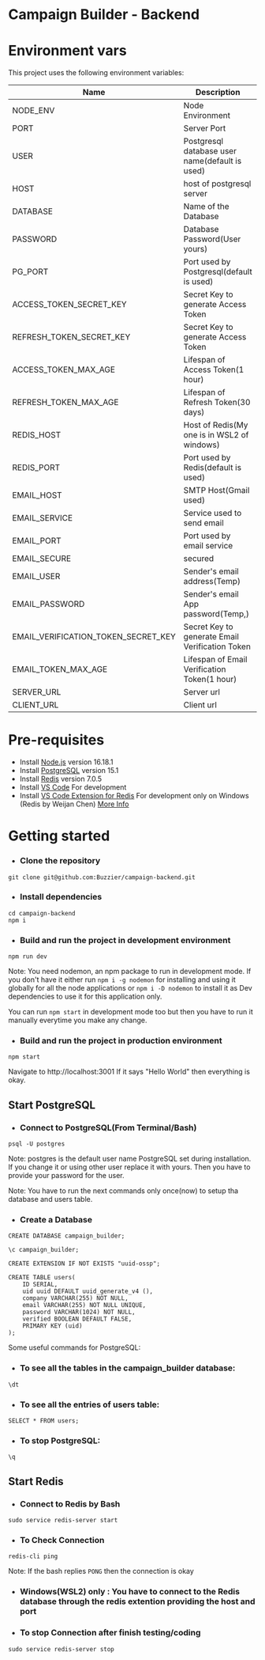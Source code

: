 # Campaign Builder - Backend


# Environment vars
This project uses the following environment variables:

| Name                                | Description                                        | Default Value                                  |
| ----------------------------------- | -------------------------------------------------- | -----------------------------------------------|
| NODE_ENV                            | Node Environment                                   | development                                    |
| PORT                                | Server Port                                        | 3001                                           |
| USER                                | Postgresql database user name(default is used)     | postgres                                       |
| HOST                                | host of postgresql server                          | localhost                                      |
| DATABASE                            | Name of the Database                               | campaign_builder                               |
| PASSWORD                            | Database Password(User yours)                      | pg1234                                         |
| PG_PORT                             | Port used by Postgresql(default is used)           | 5432                                           |
| ACCESS_TOKEN_SECRET_KEY             | Secret Key to generate Access Token                | 22d2c9d44f0354c24fdb8b0e7286112a96aa8ae0d7dbd86c644e5a2a08c832655c1b8a35e7a4dd7271d0eff3a8b87f7acac14fc1750f81858814266de8e99f10      |
| REFRESH_TOKEN_SECRET_KEY            | Secret Key to generate Access Token                | 717d31efdda19fb3494eac54986bb6268029d58a905627173f8cb5e83392f666ec7d607847f53d0842fb66b14598fc080f9dff0cb1dcff6174c260deb0909d14      |
| ACCESS_TOKEN_MAX_AGE                | Lifespan of Access Token(1 hour)                   | 3600                                           |
| REFRESH_TOKEN_MAX_AGE               | Lifespan of Refresh Token(30 days)                 | 2592000                                        |
| REDIS_HOST                          | Host of Redis(My one is in WSL2 of windows)        | 127.0.0.1                                      |
| REDIS_PORT                          | Port used by Redis(default is used)                | 6379                                           |
| EMAIL_HOST                          | SMTP Host(Gmail used)                              | smtp.gmail.com                                 |
| EMAIL_SERVICE                       | Service used to send email                         | gmail                                          |
| EMAIL_PORT                          | Port used by email service                         | 587                                            |
| EMAIL_SECURE                        | secured                                            | true                                           |
| EMAIL_USER                          | Sender's email address(Temp)                       | testing.email.2029@gmail.com                   |
| EMAIL_PASSWORD                      | Sender's email  App password(Temp,)                | arjrsqrrvldtzhll                               |
| EMAIL_VERIFICATION_TOKEN_SECRET_KEY | Secret Key to generate Email Verification Token    | d912b6fe8387f52a24bc654695abf0431bcfaacdbf116efc7e6954f04775c4d70d38cce19c7aa484e05861347b798c0e005451a8aa0cd68d795f565247387d60            |
| EMAIL_TOKEN_MAX_AGE                 | Lifespan of Email Verification Token(1 hour)       | 3600                                           |
| SERVER_URL                          | Server url                                         | http://localhost:3001                          |
| CLIENT_URL                          | Client url                                         | http://localhost:3000                          |


# Pre-requisites
- Install [Node.js](https://nodejs.org/en/) version 16.18.1
- Install [PostgreSQL](https://www.postgresql.org/download/) version 15.1
- Install [Redis](https://redis.io/docs/getting-started/installation/) version 7.0.5
- Install [VS Code](https://code.visualstudio.com/download) For development
- Install [VS Code Extension for Redis]() For development only on Windows (Redis by Weijan Chen) [More Info](https://learn.microsoft.com/en-us/windows/wsl/tutorials/wsl-database)


# Getting started

- ### Clone the repository
```
git clone git@github.com:Buzzier/campaign-backend.git
```

- ### Install dependencies
```
cd campaign-backend
npm i
```

- ### Build and run the project in development environment
```
npm run dev
```

Note: You need nodemon, an npm package to run in development mode. If you don't
have it either run `npm i -g nodemon` for installing and using it globally for
all the node applications or `npm i -D nodemon` to install it as Dev
dependencies to use it for this application only.

You can run `npm start` in development mode too but then you have to
run it manually everytime you make any change.

- ### Build and run the project in production environment
```
npm start
```

Navigate to http://localhost:3001
If it says "Hello World" then everything is okay.
## Start PostgreSQL

- ### Connect to PostgreSQL(From Terminal/Bash)
```
psql -U postgres
```

Note: postgres is the default user name PostgreSQL set during installation.
If you change it or using other user replace it with yours. Then you have
to provide your password for the user.

Note: You have to run the next commands only once(now) to setup tha database
and users table.
- ### Create a Database
```
CREATE DATABASE campaign_builder;
```

```
\c campaign_builder;
```

```
CREATE EXTENSION IF NOT EXISTS "uuid-ossp";
```

```
CREATE TABLE users(
    ID SERIAL,
    uid uuid DEFAULT uuid_generate_v4 (),
    company VARCHAR(255) NOT NULL,
    email VARCHAR(255) NOT NULL UNIQUE,
    password VARCHAR(1024) NOT NULL,
    verified BOOLEAN DEFAULT FALSE,
    PRIMARY KEY (uid) 
);
```

Some useful commands for PostgreSQL:

- ### To see all the tables in the campaign_builder database:
```
\dt
```

- ### To see all the entries of users table:
```
SELECT * FROM users;
```

- ### To stop PostgreSQL:
```
\q
```

## Start Redis

- ### Connect to Redis by Bash
```
sudo service redis-server start
```

- ### To Check Connection
```
redis-cli ping
```
Note: If the bash replies `PONG` then the connection is okay

-  ### Windows(WSL2) only : You have to connect to the Redis database through the redis extention providing the host and port

-  ### To stop Connection after finish testing/coding
```
sudo service redis-server stop
```
